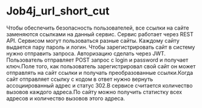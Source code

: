 # Job4j_url_short_cut

Чтобы обеспечить безопасность пользователей, все ссылки на сайте заменяются ссылками на данный сервис. Сервис работает через REST API.
Сервисом могут пользоваться разные сайты. Каждому сайту выдается пару пароль и логин.
Чтобы зарегистрировать сайт в систему нужно отправить запроса.
Авторизацию сделать через JWT. Пользователь отправляет POST запрос с login и password и получает ключ.Поле того, как пользователь зарегистрировал свой сайт он может отправлять на сайт ссылки и получать преобразованные ссылки.Когда сайт отправляет ссылку с кодом в ответ нужно вернуть ассоциированный адрес и статус 302.В сервисе считается количество вызовов каждого адреса.По сайту можно получить статистку всех адресов и количество вызовов этого адреса.

